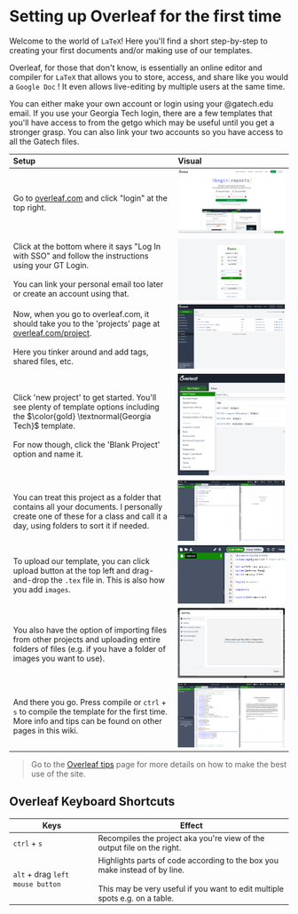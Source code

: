 # Setting up Overleaf for the first time
Welcome to the world of `LaTeX`! Here you'll find a short step-by-step to creating your first documents and/or making use of our templates.

Overleaf, for those that don't know, is essentially an online editor and compiler for `LaTeX` that allows you to store, access, and share like you would a `Google Doc` ! It even allows live-editing by multiple users at the same time.

You can either make your own account or login using your @gatech.edu email. If you use your Georgia Tech login, there are a few templates that you'll have access to from the getgo which may be useful until you get a stronger grasp. You can also link your two accounts so you have access to all the Gatech files.





Setup            |  Visual
:-------------------------|:-------------------------
Go to [overleaf.com](overleaf.com) and click "login" at the top right. | ![alt text](image.png) 
Click at the bottom where it says "Log In with SSO" and follow the instructions using your GT Login. </br></br>You can link your personal email too later or create an account using that. | ![alt text](image-1.png)
Now, when you go to overleaf.com, it should take you to the 'projects' page at [overleaf.com/project](overleaf.com/project). </br></br> Here you tinker around and add tags, shared files, etc. | ![alt text](image-2.png) 
Click 'new project' to get started. You'll see plenty of template options including the $\color{gold} \textnormal{Georgia Tech}$ template. </br></br> For now though, click the 'Blank Project' option and name it. | ![alt text](image-3.png)
You can treat this project as a folder that contains all your documents. I personally create one of these for a class and call it a day, using folders to sort it if needed. | ![alt text](image-4.png)
To upload our template, you can click upload button at the top left and drag-and-drop the `.tex` file in. This is also how you add `images`. | ![alt text](image-5.png)
You also have the option of importing files from other projects and uploading entire folders of files (e.g. if you have a folder of images you want to use). | ![alt text](image-6.png)
And there you go. Press compile or `ctrl` + `s` to compile the template for the first time. More info and tips can be found on other pages in this wiki. | ![alt text](image-7.png)

> Go to the [Overleaf tips](overleaf%20tips.md) page for more details on how to make the best use of the site.

## Overleaf Keyboard Shortcuts

Keys | Effect
--- | ---
`ctrl` + `s` | Recompiles the project aka you're view of the output file on the right.
`alt` + drag `left mouse button` | Highlights parts of code according to the box you make instead of by line. </br></br> This may be very useful if you want to edit multiple spots e.g. on a table. 

